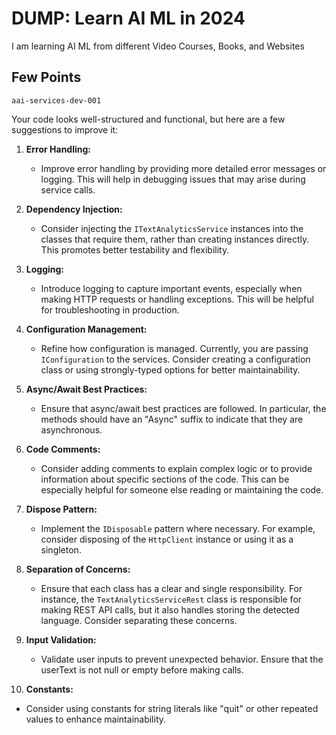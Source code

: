 # DUMP: Learn AI ML in 2024

I am learning AI ML from different Video Courses, Books, and Websites

## Few Points

```text
aai-services-dev-001
```

Your code looks well-structured and functional, but here are a few suggestions to improve it:

1. **Error Handling:**
   - Improve error handling by providing more detailed error messages or logging. This will help in debugging issues that may arise during service calls.

2. **Dependency Injection:**
   - Consider injecting the `ITextAnalyticsService` instances into the classes that require them, rather than creating instances directly. This promotes better testability and flexibility.

3. **Logging:**
   - Introduce logging to capture important events, especially when making HTTP requests or handling exceptions. This will be helpful for troubleshooting in production.

4. **Configuration Management:**
   - Refine how configuration is managed. Currently, you are passing `IConfiguration` to the services. Consider creating a configuration class or using strongly-typed options for better maintainability.

5. **Async/Await Best Practices:**
   - Ensure that async/await best practices are followed. In particular, the methods should have an "Async" suffix to indicate that they are asynchronous.

6. **Code Comments:**
   - Consider adding comments to explain complex logic or to provide information about specific sections of the code. This can be especially helpful for someone else reading or maintaining the code.

7. **Dispose Pattern:**
   - Implement the `IDisposable` pattern where necessary. For example, consider disposing of the `HttpClient` instance or using it as a singleton.

8. **Separation of Concerns:**
   - Ensure that each class has a clear and single responsibility. For instance, the `TextAnalyticsServiceRest` class is responsible for making REST API calls, but it also handles storing the detected language. Consider separating these concerns.

9. **Input Validation:**
   - Validate user inputs to prevent unexpected behavior. Ensure that the userText is not null or empty before making calls.

10. **Constants:**

- Consider using constants for string literals like "quit" or other repeated values to enhance maintainability.

